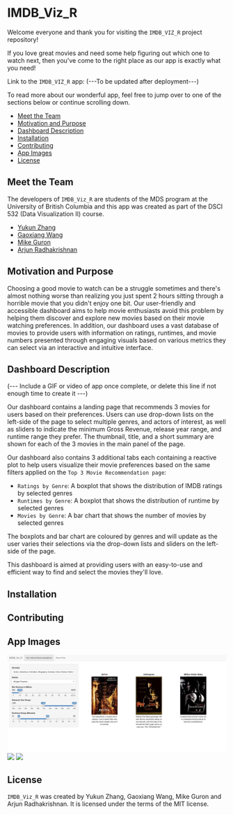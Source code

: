 # IMDB_Viz_R

Welcome everyone and thank you for visiting the `IMDB_VIZ_R` project repository!

If you love great movies and need some help figuring out which one to watch next, then you've come to the right place as our app is exactly what you need!

Link to the `IMDB_VIZ_R` app: (---To be updated after deployment---)

To read more about our wonderful app, feel free to jump over to one of the sections below or continue scrolling down.

* [Meet the Team](#meet-the-team)
* [Motivation and Purpose](#motivation-and-purpose)
* [Dashboard Description](#dashboard-description)
* [Installation](#installation)
* [Contributing](#contributing)
* [App Images](#app-images)
* [License](#license)

## Meet the Team

The developers of `IMDB_Viz_R` are students of the MDS program at the University of British Columbia and this app was created as part of the DSCI 532 (Data Visualization II) course.

* [Yukun Zhang](https://github.com/yukunzGIT)
* [Gaoxiang Wang](https://github.com/louiewang820)
* [Mike Guron](https://github.com/mikeguron)
* [Arjun Radhakrishnan](https://github.com/rkrishnan-arjun)

## Motivation and Purpose

Choosing a good movie to watch can be a struggle sometimes and there's almost nothing worse than realizing you just spent 2 hours sitting through a horrible movie that you didn't enjoy one bit. Our user-friendly and accessible dashboard aims to help movie enthusiasts avoid this problem by helping them discover and explore new movies based on their movie watching preferences. In addition, our dashboard uses a vast database of movies to provide users with information on ratings, runtimes, and movie numbers presented through engaging visuals based on various metrics they can select via an interactive and intuitive interface.

## Dashboard Description

(--- Include a GIF or video of app once complete, or delete this line if not enough time to create it ---)

Our dashboard contains a landing page that recommends 3 movies for users based on their preferences. Users can use drop-down lists on the left-side of the page to select multiple genres, and actors of interest, as well as sliders to indicate the minimum Gross Revenue, release year range, and runtime range they prefer. The thumbnail, title, and a short summary are shown for each of the 3 movies in the main panel of the page.

Our dashboard also contains 3 additional tabs each containing a reactive plot to help users visualize their movie preferences based on the same filters applied on the `Top 3 Movie Recommendation page`:

* `Ratings by Genre`: A boxplot that shows the distribution of IMDB ratings by selected genres
* `Runtimes by Genre`: A boxplot that shows the distribution of runtime by selected genres
* `Movies by Genre`: A bar chart that shows the number of movies by selected genres

The boxplots and bar chart are coloured by genres and will update as the user varies their selections via the drop-down lists and sliders on the left-side of the page.

This dashboard is aimed at providing users with an easy-to-use and efficient way to find and select the movies they'll love.

## Installation

## Contributing

## App Images

<img src="images/Recommendations.JPG"/>

<img src="images/Ratings_Plots.JPG"/>

<img src="images/Runtime_Plots.JPG"/>

## License

`IMDB_Viz_R` was created by Yukun Zhang, Gaoxiang Wang, Mike Guron and Arjun Radhakrishnan. It is licensed under the terms of the MIT license.
